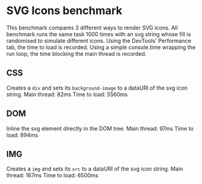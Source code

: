 # SVG Icons benchmark

This benchmark compares 3 different ways to render SVG icons.
All benchmark runs the same task 1000 times with an svg string whose fill is randomised to simulate different icons.
Using the DevTools' Performance tab, the time to load is recorded.
Using a simple console.time wrapping the run loop, the time blocking the main thread is recorded.

## CSS

Creates a `div` and sets its `background-image` to a dataURI of the svg icon string.
Main thread: 82ms
Time to load: 5560ms

## DOM

Inline the svg element directly in the DOM tree.
Main thread: 97ms
Time to load: 894ms

## IMG

Creates a `img` and sets its `src` to a dataURI of the svg icon string.
Main thread: 167ms
Time to load: 6500ms
